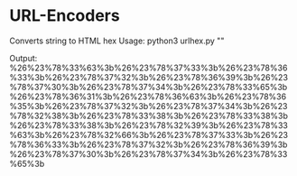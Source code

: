 # URL-Encoders
Converts string to HTML hex
Usage: python3 urlhex.py "<script>alert(888)</script>"

Output:
%26%23%78%33%63%3b%26%23%78%37%33%3b%26%23%78%36%33%3b%26%23%78%37%32%3b%26%23%78%36%39%3b%26%23%78%37%30%3b%26%23%78%37%34%3b%26%23%78%33%65%3b%26%23%78%36%31%3b%26%23%78%36%63%3b%26%23%78%36%35%3b%26%23%78%37%32%3b%26%23%78%37%34%3b%26%23%78%32%38%3b%26%23%78%33%38%3b%26%23%78%33%38%3b%26%23%78%33%38%3b%26%23%78%32%39%3b%26%23%78%33%63%3b%26%23%78%32%66%3b%26%23%78%37%33%3b%26%23%78%36%33%3b%26%23%78%37%32%3b%26%23%78%36%39%3b%26%23%78%37%30%3b%26%23%78%37%34%3b%26%23%78%33%65%3b
